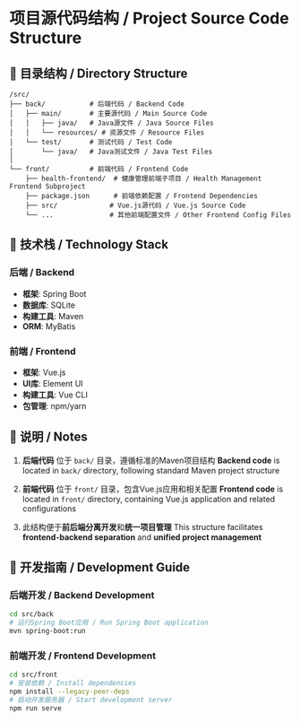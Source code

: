 # 项目源代码结构 / Project Source Code Structure

## 📁 目录结构 / Directory Structure

```
/src/
├── back/           # 后端代码 / Backend Code
│   ├── main/       # 主要源代码 / Main Source Code
│   │   ├── java/   # Java源文件 / Java Source Files
│   │   └── resources/ # 资源文件 / Resource Files
│   └── test/       # 测试代码 / Test Code
│       └── java/   # Java测试文件 / Java Test Files
│
└── front/          # 前端代码 / Frontend Code
    ├── health-frontend/  # 健康管理前端子项目 / Health Management Frontend Subproject
    ├── package.json      # 前端依赖配置 / Frontend Dependencies
    ├── src/             # Vue.js源代码 / Vue.js Source Code
    └── ...              # 其他前端配置文件 / Other Frontend Config Files
```

## 🔧 技术栈 / Technology Stack

### 后端 / Backend
- **框架**: Spring Boot
- **数据库**: SQLite
- **构建工具**: Maven
- **ORM**: MyBatis

### 前端 / Frontend
- **框架**: Vue.js
- **UI库**: Element UI
- **构建工具**: Vue CLI
- **包管理**: npm/yarn

## 📝 说明 / Notes

1. **后端代码** 位于 `back/` 目录，遵循标准的Maven项目结构
   **Backend code** is located in `back/` directory, following standard Maven project structure

2. **前端代码** 位于 `front/` 目录，包含Vue.js应用和相关配置
   **Frontend code** is located in `front/` directory, containing Vue.js application and related configurations

3. 此结构便于**前后端分离开发**和**统一项目管理**
   This structure facilitates **frontend-backend separation** and **unified project management**

## 🚀 开发指南 / Development Guide

### 后端开发 / Backend Development
```bash
cd src/back
# 运行Spring Boot应用 / Run Spring Boot application
mvn spring-boot:run
```

### 前端开发 / Frontend Development
```bash
cd src/front
# 安装依赖 / Install dependencies
npm install --legacy-peer-deps
# 启动开发服务器 / Start development server
npm run serve
```